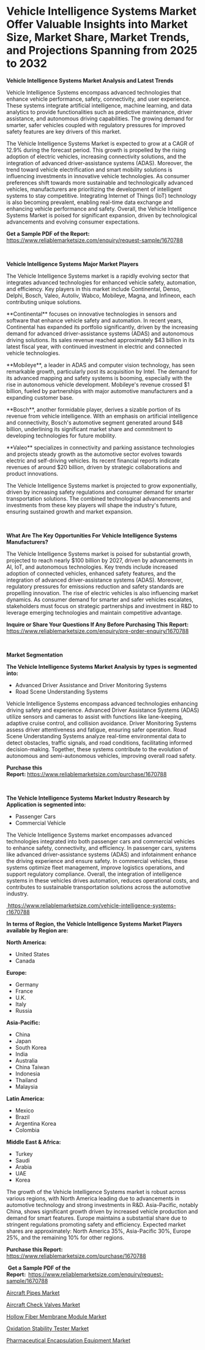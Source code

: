 <p><h1>Vehicle Intelligence Systems Market Offer Valuable Insights into Market Size, Market Share, Market Trends, and Projections Spanning from 2025 to 2032</h1></p><p><strong>Vehicle Intelligence Systems Market Analysis and Latest Trends</strong></p>
<p><p>Vehicle Intelligence Systems encompass advanced technologies that enhance vehicle performance, safety, connectivity, and user experience. These systems integrate artificial intelligence, machine learning, and data analytics to provide functionalities such as predictive maintenance, driver assistance, and autonomous driving capabilities. The growing demand for smarter, safer vehicles coupled with regulatory pressures for improved safety features are key drivers of this market.</p><p>The Vehicle Intelligence Systems Market is expected to grow at a CAGR of 12.9% during the forecast period. This growth is propelled by the rising adoption of electric vehicles, increasing connectivity solutions, and the integration of advanced driver-assistance systems (ADAS). Moreover, the trend toward vehicle electrification and smart mobility solutions is influencing investments in innovative vehicle technologies. As consumer preferences shift towards more sustainable and technologically advanced vehicles, manufacturers are prioritizing the development of intelligent systems to stay competitive. Integrating Internet of Things (IoT) technology is also becoming prevalent, enabling real-time data exchange and enhancing vehicle performance and safety. Overall, the Vehicle Intelligence Systems Market is poised for significant expansion, driven by technological advancements and evolving consumer expectations.</p></p>
<p><strong>Get a Sample PDF of the Report:&nbsp;</strong> <a href="https://www.reliablemarketsize.com/enquiry/request-sample/1670788?utm_campaign=1943&utm_medium=2&utm_source=Github&utm_content=ia&utm_term=30032025&utm_id=vehicle-intelligence-systems">https://www.reliablemarketsize.com/enquiry/request-sample/1670788</a></p>
<p>&nbsp;</p>
<p><strong>Vehicle Intelligence Systems Major Market Players</strong></p>
<p><p>The Vehicle Intelligence Systems market is a rapidly evolving sector that integrates advanced technologies for enhanced vehicle safety, automation, and efficiency. Key players in this market include Continental, Denso, Delphi, Bosch, Valeo, Autoliv, Wabco, Mobileye, Magna, and Infineon, each contributing unique solutions.</p><p>**Continental** focuses on innovative technologies in sensors and software that enhance vehicle safety and automation. In recent years, Continental has expanded its portfolio significantly, driven by the increasing demand for advanced driver-assistance systems (ADAS) and autonomous driving solutions. Its sales revenue reached approximately $43 billion in its latest fiscal year, with continued investment in electric and connected vehicle technologies.</p><p>**Mobileye**, a leader in ADAS and computer vision technology, has seen remarkable growth, particularly post its acquisition by Intel. The demand for its advanced mapping and safety systems is booming, especially with the rise in autonomous vehicle development. Mobileye's revenue crossed $1 billion, fueled by partnerships with major automotive manufacturers and a expanding customer base.</p><p>**Bosch**, another formidable player, derives a sizable portion of its revenue from vehicle intelligence. With an emphasis on artificial intelligence and connectivity, Bosch's automotive segment generated around $48 billion, underlining its significant market share and commitment to developing technologies for future mobility.</p><p>**Valeo** specializes in connectivity and parking assistance technologies and projects steady growth as the automotive sector evolves towards electric and self-driving vehicles. Its recent financial reports indicate revenues of around $20 billion, driven by strategic collaborations and product innovations.</p><p>The Vehicle Intelligence Systems market is projected to grow exponentially, driven by increasing safety regulations and consumer demand for smarter transportation solutions. The combined technological advancements and investments from these key players will shape the industry's future, ensuring sustained growth and market expansion.</p></p>
<p>&nbsp;</p>
<p><strong>What Are The Key Opportunities For Vehicle Intelligence Systems Manufacturers?</strong></p>
<p><p>The Vehicle Intelligence Systems market is poised for substantial growth, projected to reach nearly $100 billion by 2027, driven by advancements in AI, IoT, and autonomous technologies. Key trends include increased adoption of connected vehicles, enhanced safety features, and the integration of advanced driver-assistance systems (ADAS). Moreover, regulatory pressures for emissions reduction and safety standards are propelling innovation. The rise of electric vehicles is also influencing market dynamics. As consumer demand for smarter and safer vehicles escalates, stakeholders must focus on strategic partnerships and investment in R&D to leverage emerging technologies and maintain competitive advantage.</p></p>
<p><strong>Inquire or Share Your Questions If Any Before Purchasing This Report:</strong> <a href="https://www.reliablemarketsize.com/enquiry/pre-order-enquiry/1670788?utm_campaign=1943&utm_medium=2&utm_source=Github&utm_content=ia&utm_term=30032025&utm_id=vehicle-intelligence-systems">https://www.reliablemarketsize.com/enquiry/pre-order-enquiry/1670788</a></p>
<p>&nbsp;</p>
<p><strong>Market Segmentation</strong></p>
<p><strong>The Vehicle Intelligence Systems Market Analysis by types is segmented into:</strong></p>
<p><ul><li>Advanced Driver Assistance and Driver Monitoring Systems</li><li>Road Scene Understanding Systems</li></ul></p>
<p><p>Vehicle Intelligence Systems encompass advanced technologies enhancing driving safety and experience. Advanced Driver Assistance Systems (ADAS) utilize sensors and cameras to assist with functions like lane-keeping, adaptive cruise control, and collision avoidance. Driver Monitoring Systems assess driver attentiveness and fatigue, ensuring safer operation. Road Scene Understanding Systems analyze real-time environmental data to detect obstacles, traffic signals, and road conditions, facilitating informed decision-making. Together, these systems contribute to the evolution of autonomous and semi-autonomous vehicles, improving overall road safety.</p></p>
<p><strong>Purchase this Report:&nbsp;</strong><a href="https://www.reliablemarketsize.com/purchase/1670788?utm_campaign=1943&utm_medium=2&utm_source=Github&utm_content=ia&utm_term=30032025&utm_id=vehicle-intelligence-systems">https://www.reliablemarketsize.com/purchase/1670788</a></p>
<p>&nbsp;</p>
<p><strong>The Vehicle Intelligence Systems Market Industry Research by Application is segmented into:</strong></p>
<p><ul><li>Passenger Cars</li><li>Commercial Vehicle</li></ul></p>
<p><p>The Vehicle Intelligence Systems market encompasses advanced technologies integrated into both passenger cars and commercial vehicles to enhance safety, connectivity, and efficiency. In passenger cars, systems like advanced driver-assistance systems (ADAS) and infotainment enhance the driving experience and ensure safety. In commercial vehicles, these systems optimize fleet management, improve logistics operations, and support regulatory compliance. Overall, the integration of intelligence systems in these vehicles drives automation, reduces operational costs, and contributes to sustainable transportation solutions across the automotive industry.</p></p>
<p><a href="https://www.reliablemarketsize.com/vehicle-intelligence-systems-r1670788?utm_campaign=1943&utm_medium=2&utm_source=Github&utm_content=ia&utm_term=30032025&utm_id=vehicle-intelligence-systems">&nbsp;https://www.reliablemarketsize.com/vehicle-intelligence-systems-r1670788</a></p>
<p><strong>In terms of Region, the Vehicle Intelligence Systems Market Players available by Region are:</strong></p>
<p>
    <p> <strong> North America: </strong>
        <ul>
            <li>United States</li>
            <li>Canada</li>
        </ul>
        </p> 
    <p> <strong> Europe: </strong>
        <ul>
            <li>Germany</li>
            <li>France</li>
            <li>U.K.</li>
            <li>Italy</li>
            <li>Russia</li>
        </ul>
        </p> 
    <p> <strong> Asia-Pacific: </strong>
        <ul>
            <li>China</li>
            <li>Japan</li>
            <li>South Korea</li>
            <li>India</li>
            <li>Australia</li>
            <li>China Taiwan</li>
            <li>Indonesia</li>
            <li>Thailand</li>
            <li>Malaysia</li>
        </ul>
        </p> 
    <p> <strong> Latin America: </strong>
        <ul>
            <li>Mexico</li>
            <li>Brazil</li>
            <li>Argentina Korea</li>
            <li>Colombia</li>
        </ul>
        </p> 
    <p> <strong> Middle East & Africa: </strong>
        <ul>
            <li>Turkey</li>
            <li>Saudi</li>
            <li>Arabia</li>
            <li>UAE</li>
            <li>Korea</li>
        </ul>
    </p>
    </p>
<p><p>The growth of the Vehicle Intelligence Systems market is robust across various regions, with North America leading due to advancements in automotive technology and strong investments in R&D. Asia-Pacific, notably China, shows significant growth driven by increased vehicle production and demand for smart features. Europe maintains a substantial share due to stringent regulations promoting safety and efficiency. Expected market shares are approximately: North America 35%, Asia-Pacific 30%, Europe 25%, and the remaining 10% for other regions.</p></p>
<p><strong>Purchase this Report: </strong><a href="https://www.reliablemarketsize.com/purchase/1670788?utm_campaign=1943&utm_medium=2&utm_source=Github&utm_content=ia&utm_term=30032025&utm_id=vehicle-intelligence-systems">https://www.reliablemarketsize.com/purchase/1670788</a></p>
<p>&nbsp;<strong>Get a Sample PDF of the Report:&nbsp;&nbsp;</strong><a href="https://www.reliablemarketsize.com/enquiry/request-sample/1670788?utm_campaign=1943&utm_medium=2&utm_source=Github&utm_content=ia&utm_term=30032025&utm_id=vehicle-intelligence-systems">https://www.reliablemarketsize.com/enquiry/request-sample/1670788</a></p>
<p><strong></strong></p>
<p><p><a href="https://github.com/roceljiabur/Market-Research-Report-List-1/blob/main/aircraft-pipes-market.md?utm_campaign=1943&utm_medium=2&utm_source=Github&utm_content=ia&utm_term=30032025&utm_id=vehicle-intelligence-systems">Aircraft Pipes Market</a></p><p><a href="https://github.com/pupunhez/Market-Research-Report-List-1/blob/main/aircraft-check-valves-market.md?utm_campaign=1943&utm_medium=2&utm_source=Github&utm_content=ia&utm_term=30032025&utm_id=vehicle-intelligence-systems">Aircraft Check Valves Market</a></p><p><a href="https://www.linkedin.com/pulse/exploring-hollow-fiber-membrane-module-market-trends-mecqe?utm_campaign=1943&utm_medium=2&utm_source=Github&utm_content=ia&utm_term=30032025&utm_id=vehicle-intelligence-systems">Hollow Fiber Membrane Module Market</a></p><p><a href="https://www.linkedin.com/pulse/oxidation-stability-tester-market-analysis-report-comprehensive-e653e?utm_campaign=1943&utm_medium=2&utm_source=Github&utm_content=ia&utm_term=30032025&utm_id=vehicle-intelligence-systems">Oxidation Stability Tester Market</a></p><p><a href="https://www.linkedin.com/pulse/pharmaceutical-encapsulation-equipment-market-trend-shows-rtbse?utm_campaign=1943&utm_medium=2&utm_source=Github&utm_content=ia&utm_term=30032025&utm_id=vehicle-intelligence-systems">Pharmaceutical Encapsulation Equipment Market</a></p></p>